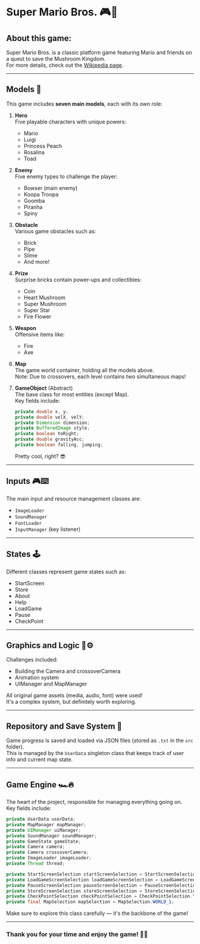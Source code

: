 
# Super Mario Bros. 🎮🍄

## About this game:
Super Mario Bros. is a classic platform game featuring Mario and friends on a quest to save the Mushroom Kingdom.  
For more details, check out the [Wikipedia page](https://en.wikipedia.org/wiki/Super_Mario_Bros.).

---

## Models 🧩

This game includes **seven main models**, each with its own role:

1. **Hero**  
   Five playable characters with unique powers:  
   - Mario  
   - Luigi  
   - Princess Peach  
   - Rosalina  
   - Toad  

2. **Enemy**  
   Five enemy types to challenge the player:  
   - Bowser (main enemy)  
   - Koopa Troopa  
   - Goomba  
   - Piranha  
   - Spiny  

3. **Obstacle**  
   Various game obstacles such as:  
   - Brick  
   - Pipe  
   - Slime  
   - And more!  

4. **Prize**  
   Surprise bricks contain power-ups and collectibles:  
   - Coin  
   - Heart Mushroom  
   - Super Mushroom  
   - Super Star  
   - Fire Flower  

5. **Weapon**  
   Offensive items like:  
   - Fire  
   - Axe  

6. **Map**  
   The game world container, holding all the models above.  
   Note: Due to crossovers, each level contains two simultaneous maps!

7. **GameObject** (Abstract)  
   The base class for most entities (except Map).  
   Key fields include:  
   ```java
   private double x, y;
   private double velX, velY;
   private Dimension dimension;
   private BufferedImage style;
   private boolean toRight;
   private double gravityAcc;
   private boolean falling, jumping;
   ```
   Pretty cool, right? 😎

---

## Inputs 🎮⌨️

The main input and resource management classes are:  
- `ImageLoader`  
- `SoundManager`  
- `FontLoader`  
- `InputManager` (key listener)

---

## States 🕹️

Different classes represent game states such as:  
- StartScreen  
- Store  
- About  
- Help  
- LoadGame  
- Pause  
- CheckPoint

---

## Graphics and Logic 🎨⚙️

Challenges included:  
- Building the Camera and crossoverCamera  
- Animation system  
- UIManager and MapManager  

All original game assets (media, audio, font) were used!  
It's a complex system, but definitely worth exploring.

---

## Repository and Save System 💾

Game progress is saved and loaded via JSON files (stored as `.txt` in the `src` folder).  
This is managed by the `UserData` singleton class that keeps track of user info and current map state.

---

## Game Engine 🏎️🔥

The heart of the project, responsible for managing everything going on.  
Key fields include:

```java
private UserData userData;
private MapManager mapManager;
private UIManager uiManager;
private SoundManager soundManager;
private GameState gameState;
private Camera camera;
private Camera crossoverCamera;
private ImageLoader imageLoader;
private Thread thread;

private StartScreenSelection startScreenSelection = StartScreenSelection.LOAD_SCREEN;
private LoadGameScreenSelection loadGameScreenSelection = LoadGameScreenSelection.NEW_GAME;
private PauseScreenSelection pauseScreenSelection = PauseScreenSelection.GO_TO_MAIN_MENU;
private StoreScreenSelection storeScreenSelection = StoreScreenSelection.MARIO;
private CheckPointSelection checkPointSelection = CheckPointSelection.YES;
private final MapSelection mapSelection = MapSelection.WORLD_1;
```

Make sure to explore this class carefully — it's the backbone of the game!

---

### Thank you for your time and enjoy the game! 🍄✨
